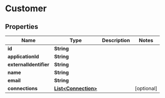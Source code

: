 # Customer

## Properties
Name | Type | Description | Notes
------------ | ------------- | ------------- | -------------
**id** | **String** |  | 
**applicationId** | **String** |  | 
**externalIdentifier** | **String** |  | 
**name** | **String** |  | 
**email** | **String** |  | 
**connections** | [**List&lt;Connection&gt;**](Connection.md) |  |  [optional]
